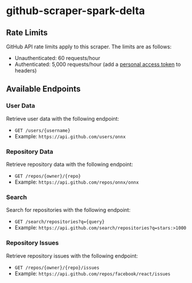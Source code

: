 # github-scraper-spark-delta

## Rate Limits

GitHub API rate limits apply to this scraper. The limits are as follows:

* Unauthenticated: 60 requests/hour
* Authenticated: 5,000 requests/hour (add a [personal access token](https://github.com/settings/tokens) to headers)

## Available Endpoints

### User Data

Retrieve user data with the following endpoint:

* `GET /users/{username}`
* Example: `https://api.github.com/users/onnx`

### Repository Data

Retrieve repository data with the following endpoint:

* `GET /repos/{owner}/{repo}`
* Example: `https://api.github.com/repos/onnx/onnx`

### Search

Search for repositories with the following endpoint:

* `GET /search/repositories?q={query}`
* Example: `https://api.github.com/search/repositories?q=stars:>1000`

### Repository Issues

Retrieve repository issues with the following endpoint:

* `GET /repos/{owner}/{repo}/issues`
* Example: `https://api.github.com/repos/facebook/react/issues`
